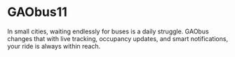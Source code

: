 # GAObus11
In small cities, waiting endlessly for buses is a daily struggle. GAObus changes that with live tracking, occupancy updates, and smart notifications, your ride is always within reach.
